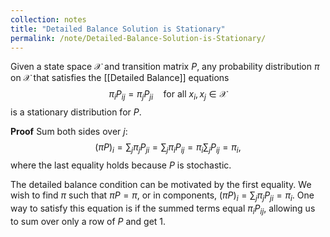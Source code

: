 ```yaml
---
collection: notes
title: "Detailed Balance Solution is Stationary"
permalink: /note/Detailed-Balance-Solution-is-Stationary/
---
```

Given a state space $\mathcal{X}$ and transition matrix $P$, any probability distribution $\pi$ on $\mathcal{X}$ that satisfies the [[Detailed Balance]] equations 
$$
\pi_i P_{ij} = \pi_j P_{ji} \quad \textrm{for all } x_i, x_j \in \mathcal{X}
$$
is a stationary distribution for $P$.

**Proof**
Sum both sides over $j$:
$$
(\pi P)_i = \sum_j \pi_j P_{ji} = \sum_j \pi_i P_{ij} = \pi_i \sum_j P_{ij} = \pi_i, 
$$
where the last equality holds because $P$ is stochastic.

The detailed balance condition can be motivated by the first equality. We wish to find $\pi$ such that $\pi P = \pi$, or in components, $(\pi P)_i = \sum_j \pi_j P_{ji} = \pi_i$. One way to satisfy this equation is if the summed terms equal $\pi_i P_{ij}$, allowing us to sum over only a row of $P$ and get 1. 
